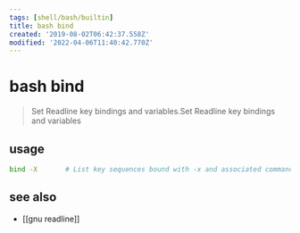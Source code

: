 ```yaml
---
tags: [shell/bash/builtin]
title: bash bind
created: '2019-08-02T06:42:37.558Z'
modified: '2022-04-06T11:40:42.770Z'
---
```


# bash bind

> Set Readline key bindings and variables.Set Readline key bindings and variables

## usage

```sh
bind -X       # List key sequences bound with -x and associated commands in a form that can be reused as input.
```

## see also

- [[gnu readline]]
